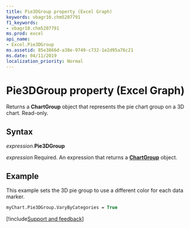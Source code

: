```yaml
---
title: Pie3DGroup property (Excel Graph)
keywords: vbagr10.chm5207791
f1_keywords:
- vbagr10.chm5207791
ms.prod: excel
api_name:
- Excel.Pie3DGroup
ms.assetid: 85e3866d-a38e-9749-c732-1e2d95a76c21
ms.date: 04/11/2019
localization_priority: Normal
---
```



# Pie3DGroup property (Excel Graph)

Returns a **ChartGroup** object that represents the pie chart group on a 3D chart. Read-only.


## Syntax

_expression_.**Pie3DGroup**

_expression_ Required. An expression that returns a **[ChartGroup](Excel.ChartGroup-graph-object.md)** object.

## Example

This example sets the 3D pie group to use a different color for each data marker.

```vb
myChart.Pie3DGroup.VaryByCategories = True
```

[!include[Support and feedback](~/includes/feedback-boilerplate.md)]